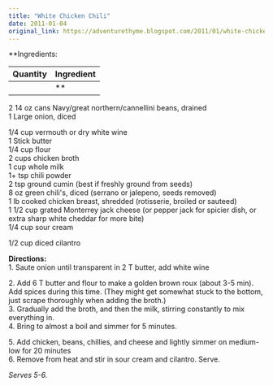 ```yaml
---
title: "White Chicken Chili"
date: 2011-01-04
original_link: https://adventurethyme.blogspot.com/2011/01/white-chicken-chili.html
---
```


**Ingredients:

| Quantity | Ingredient |
| -------- | ---------- |
|  | ** |


2 14 oz cans Navy/great northern/cannellini beans, drained  
1 Large onion, diced

1/4 cup vermouth or dry white wine  
1 Stick butter  
1/4 cup flour  
2 cups chicken broth  
1 cup whole milk  
1+ tsp chili powder  
2 tsp ground cumin (best if freshly ground from seeds)  
8 oz green chili's, diced (serrano or jalepeno, seeds removed)  
1 lb cooked chicken breast, shredded (rotisserie, broiled or sauteed)  
1 1/2 cup grated Monterrey jack cheese (or pepper jack for spicier dish, or extra sharp white cheddar for more bite)  
1/4 cup sour cream

1/2 cup diced cilantro  
  
**Directions:**  
1\. Saute onion until transparent in 2 T butter, add white wine

2\. Add 6 T butter and flour to make a golden brown roux (about 3-5 min). Add spices during this time. (They might get somewhat stuck to the bottom, just scrape thoroughly when adding the broth.)  
3\. Gradually add the broth, and then the milk, stirring constantly to mix everything in.  
4\. Bring to almost a boil and simmer for 5 minutes.

5\. Add chicken, beans, chillies, and cheese and lightly simmer on medium-low for 20 minutes  
6\. Remove from heat and stir in sour cream and cilantro. Serve.

  

_Serves 5-6._